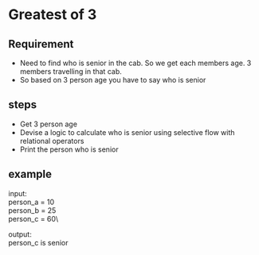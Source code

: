 # Greatest of 3

## Requirement
- Need to find who is senior in the cab. So we get each members age. 3 members travelling in that cab.
- So based on 3 person age you have to say who is senior

## steps
- Get 3 person age 
- Devise a logic to calculate who is senior using selective flow with relational operators
- Print the person who is senior

## example
input:\
person_a = 10\
person_b = 25\
person_c = 60\

output:\
person_c is senior
